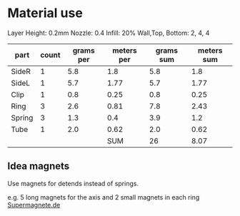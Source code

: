 # Material use

Layer Height: 0.2mm
Nozzle: 0.4
Infill: 20%
Wall,Top, Bottom: 2, 4, 4

| part   | count | grams per | meters per | grams sum | meters sum |
| ------ | ----- | --------- | ---------- | --------- | ---------- |
| SideR  | 1     | 5.8       | 1.8        | 5.8       | 1.8        |
| SideL  | 1     | 5.7       | 1.77       | 5.7       | 1.77       |
| Clip   | 1     | 0.8       | 0.25       | 0.8       | 0.25       |
| Ring   | 3     | 2.6       | 0.81       | 7.8       | 2.43       |
| Spring | 3     | 1.3       | 0.4        | 3.9       | 1.2        |
| Tube   | 1     | 2.0       | 0.62       | 2.0       | 0.62       |
|        |       |           | SUM        | 26        | 8.07       |

## Idea magnets

Use magnets for detends instead of springs.

e.g. 5 long magnets for the axis and 2 small magnets in each ring [Supermagnete.de](https://www.supermagnete.de/quadermagnete-neodym?length-or-diameter=16.00,25.00&width=,5.00)
